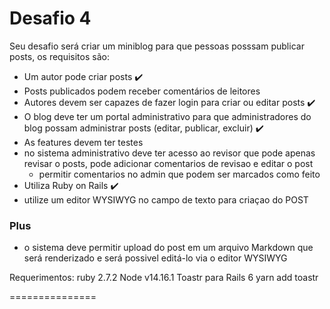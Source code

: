 # Desafio 4

Seu desafio será criar um miniblog para que pessoas posssam publicar posts, os requisitos são:
- Um autor pode criar posts :heavy_check_mark:
- Posts publicados podem receber comentários de leitores
- Autores devem ser capazes de fazer login para criar ou editar posts :heavy_check_mark:
- O blog deve ter um portal administrativo para que administradores do blog possam administrar posts (editar, publicar, excluir) :heavy_check_mark:
- As features devem ter testes
- no sistema administrativo deve ter acesso ao revisor que pode apenas revisar o posts, pode adicionar comentarios de revisao e editar o post
  - permitir comentarios no admin que podem ser marcados como feito
- Utiliza Ruby on Rails  :heavy_check_mark:
- utilize um editor WYSIWYG no campo de texto para criaçao do POST
### Plus
- o sistema deve permitir upload do post em um arquivo Markdown que será renderizado e será possivel editá-lo via o editor WYSIWYG

Requerimentos:
ruby 2.7.2
Node v14.16.1
Toastr para  Rails 6 
    yarn add toastr


===============